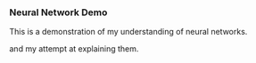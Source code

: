 ### Neural Network Demo ###
This is a demonstration of my understanding of neural networks.


and my attempt at explaining them.
